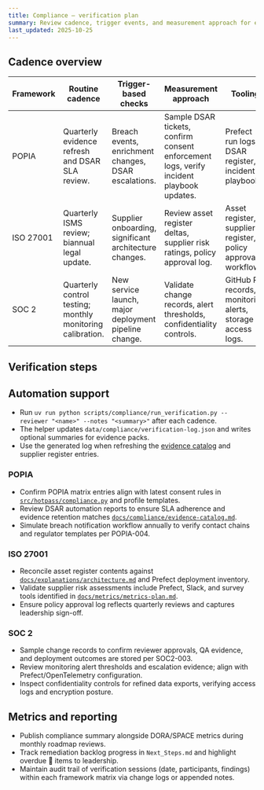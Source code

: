 ```yaml
---
title: Compliance — verification plan
summary: Review cadence, trigger events, and measurement approach for each compliance framework.
last_updated: 2025-10-25
---
```


## Cadence overview

| Framework | Routine cadence                                            | Trigger-based checks                                   | Measurement approach                                                                     | Tooling                                                      |
| --------- | ---------------------------------------------------------- | ------------------------------------------------------ | ---------------------------------------------------------------------------------------- | ------------------------------------------------------------ |
| POPIA     | Quarterly evidence refresh and DSAR SLA review.            | Breach events, enrichment changes, DSAR escalations.   | Sample DSAR tickets, confirm consent enforcement logs, verify incident playbook updates. | Prefect run logs, DSAR register, incident playbook.          |
| ISO 27001 | Quarterly ISMS review; biannual legal update.              | Supplier onboarding, significant architecture changes. | Review asset register deltas, supplier risk ratings, policy approval log.                | Asset register, supplier register, policy approval workflow. |
| SOC 2     | Quarterly control testing; monthly monitoring calibration. | New service launch, major deployment pipeline change.  | Validate change records, alert thresholds, confidentiality controls.                     | GitHub PR records, monitoring alerts, storage access logs.   |

## Verification steps

## Automation support

- Run `uv run python scripts/compliance/run_verification.py --reviewer "<name>" --notes "<summary>"` after each cadence.
- The helper updates `data/compliance/verification-log.json` and writes optional summaries for evidence packs.
- Use the generated log when refreshing the [evidence catalog](./evidence-catalog.md) and supplier register entries.

### POPIA

- Confirm POPIA matrix entries align with latest consent rules in [`src/hotpass/compliance.py`](../../src/hotpass/compliance.py) and profile templates.
- Review DSAR automation reports to ensure SLA adherence and evidence retention matches [`docs/compliance/evidence-catalog.md`](./evidence-catalog.md).
- Simulate breach notification workflow annually to verify contact chains and regulator templates per POPIA-004.

### ISO 27001

- Reconcile asset register contents against [`docs/explanations/architecture.md`](../explanations/architecture.md) and Prefect deployment inventory.
- Validate supplier risk assessments include Prefect, Slack, and survey tools identified in [`docs/metrics/metrics-plan.md`](../metrics/metrics-plan.md).
- Ensure policy approval log reflects quarterly reviews and captures leadership sign-off.

### SOC 2

- Sample change records to confirm reviewer approvals, QA evidence, and deployment outcomes are stored per SOC2-003.
- Review monitoring alert thresholds and escalation evidence; align with Prefect/OpenTelemetry configuration.
- Inspect confidentiality controls for refined data exports, verifying access logs and encryption posture.

## Metrics and reporting

- Publish compliance summary alongside DORA/SPACE metrics during monthly roadmap reviews.
- Track remediation backlog progress in `Next_Steps.md` and highlight overdue 🔴 items to leadership.
- Maintain audit trail of verification sessions (date, participants, findings) within each framework matrix via change logs or appended notes.
